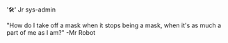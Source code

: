 '🛠' Jr sys-admin

"How do I take off a mask when it stops being a mask, when it's as much a part of me as I am?"
  -Mr Robot
